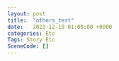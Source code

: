 ```yaml
---
layout: post
title:  "others_test"
date:   2021-12-19 01:00:00 +0000
categories: Etc
Tags: Story Etc
SceneCode: []
---
```

